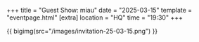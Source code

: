 +++
title = "Guest Show: miau"
date = "2025-03-15"
template = "eventpage.html"
[extra]
location = "HQ"
time = "19:30"
+++

{{ bigimg(src="/images/invitation-25-03-15.png") }}
